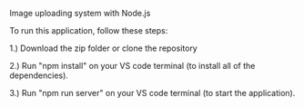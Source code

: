 Image uploading system with Node.js

To run this application, follow these steps:

1.) Download the zip folder or clone the repository

2.) Run "npm install" on your VS code terminal (to install all of the dependencies).

3.) Run "npm run server" on your VS code terminal (to start the application).
